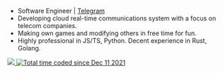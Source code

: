 * Software Engineer | [Telegram](https://t.me/yallxe)
* Developing cloud real-time communications system with a focus on telecom companies.
* Making own games and modifying others in free time for fun.
* Highly professional in JS/TS, Python. Decent experience in Rust, Golang.
<div><a href="https://hits.seeyoufarm.com"><img src="https://hits.seeyoufarm.com/api/count/incr/badge.svg?url=https%3A%2F%2Fgithub.com%2Fyallxe&count_bg=%2347175A&title_bg=%23454545&icon=googlepodcasts.svg&icon_color=%23E7E7E7&title=hits&edge_flat=true"/>  </a><a href="https://wakatime.com/@3da9f490-6b7e-4fc3-8077-459706e8ff22"><img src="https://wakatime.com/badge/user/3da9f490-6b7e-4fc3-8077-459706e8ff22.svg?style=flat-square" alt="Total time coded since Dec 11 2021" /></a></div>
